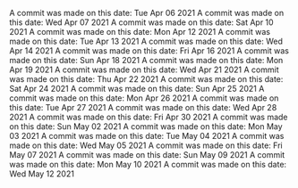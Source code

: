 A commit was made on this date: Tue Apr 06 2021
A commit was made on this date: Wed Apr 07 2021
A commit was made on this date: Sat Apr 10 2021
A commit was made on this date: Mon Apr 12 2021
A commit was made on this date: Tue Apr 13 2021
A commit was made on this date: Wed Apr 14 2021
A commit was made on this date: Fri Apr 16 2021
A commit was made on this date: Sun Apr 18 2021
A commit was made on this date: Mon Apr 19 2021
A commit was made on this date: Wed Apr 21 2021
A commit was made on this date: Thu Apr 22 2021
A commit was made on this date: Sat Apr 24 2021
A commit was made on this date: Sun Apr 25 2021
A commit was made on this date: Mon Apr 26 2021
A commit was made on this date: Tue Apr 27 2021
A commit was made on this date: Wed Apr 28 2021
A commit was made on this date: Fri Apr 30 2021
A commit was made on this date: Sun May 02 2021
A commit was made on this date: Mon May 03 2021
A commit was made on this date: Tue May 04 2021
A commit was made on this date: Wed May 05 2021
A commit was made on this date: Fri May 07 2021
A commit was made on this date: Sun May 09 2021
A commit was made on this date: Mon May 10 2021
A commit was made on this date: Wed May 12 2021
